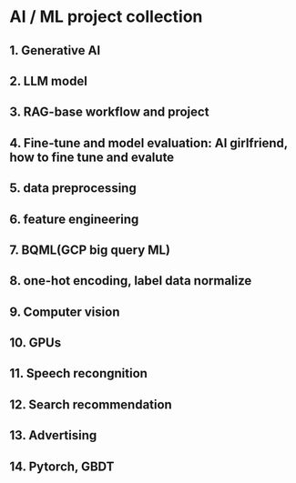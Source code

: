 # AI / ML project collection

## 1. Generative AI
## 2. LLM model
## 3. RAG-base workflow and project
## 4. Fine-tune and model evaluation: AI girlfriend, how to fine tune and evalute
## 5. data preprocessing
## 6. feature engineering
## 7. BQML(GCP big query ML)
## 8. one-hot encoding, label data normalize
## 9. Computer vision
## 10. GPUs
## 11. Speech recongnition
## 12. Search recommendation
## 13. Advertising
## 14. Pytorch, GBDT
